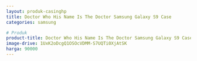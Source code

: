 ```yaml
---
layout: produk-casinghp
title: Doctor Who His Name Is The Doctor Samsung Galaxy S9 Case
categories: samsung

# Produk
product-title: Doctor Who His Name Is The Doctor Samsung Galaxy S9 Case
image-drive: 1UxK2oDcgQ1OSOcVDMM-S7UQTi0XjAtSK
harga: 90000
---
```

